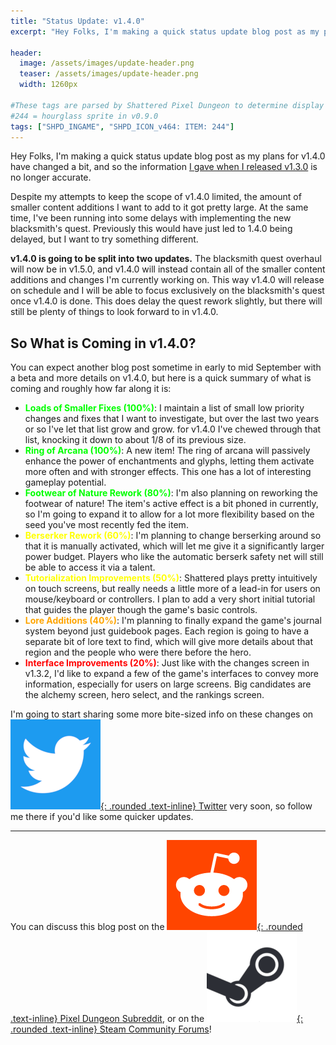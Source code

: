 ```yaml
---
title: "Status Update: v1.4.0"
excerpt: "Hey Folks, I'm making a quick status update blog post as my plans for v1.4.0 have changed a bit, and so the information I gave when I released v1.3.0 is no longer accurate. v1.4.0 is going to be split into two updates. The blacksmith quest overhaul will now be in v1.5.0, and v1.4.0 will instead contain all of the smaller content additions and changes I'm currently working on."

header:
  image: /assets/images/update-header.png
  teaser: /assets/images/update-header.png
  width: 1260px

#These tags are parsed by Shattered Pixel Dungeon to determine display in its news feed
#244 = hourglass sprite in v0.9.0
tags: ["SHPD_INGAME", "SHPD_ICON_v464: ITEM: 244"]
---
```


Hey Folks, I'm making a quick status update blog post as my plans for v1.4.0 have changed a bit, and so the information [I gave when I released v1.3.0](/blog/shattered-pixel-dungeon-v130.html#whats-coming-next) is no longer accurate.

Despite my attempts to keep the scope of v1.4.0 limited, the amount of smaller content additions I want to add to it got pretty large. At the same time, I've been running into some delays with implementing the new blacksmith's quest. Previously this would have just led to 1.4.0 being delayed, but I want to try something different.

**v1.4.0 is going to be split into two updates.** The blacksmith quest overhaul will now be in v1.5.0, and v1.4.0 will instead contain all of the smaller content additions and changes I'm currently working on. This way v1.4.0 will release on schedule and I will be able to focus exclusively on the blacksmith's quest once v1.4.0 is done. This does delay the quest rework slightly, but there will still be plenty of things to look forward to in v1.4.0.

## So What is Coming in v1.4.0?

You can expect another blog post sometime in early to mid September with a beta and more details on v1.4.0, but here is a quick summary of what is coming and roughly how far along it is:

- <span style="color:Lime"><b>Loads of Smaller Fixes (100%)</b></span>: I maintain a list of small low priority changes and fixes that I want to investigate, but over the last two years or so I've let that list grow and grow. for v1.4.0 I've chewed through that list, knocking it down to about 1/8 of its previous size.
- <span style="color:Lime"><b>Ring of Arcana (100%)</b></span>: A new item! The ring of arcana will passively enhance the power of enchantments and glyphs, letting them activate more often and with stronger effects. This one has a lot of interesting gameplay potential.
- <span style="color:Lime"><b>Footwear of Nature Rework (80%)</b></span>: I'm also planning on reworking the footwear of nature! The item's active effect is a bit phoned in currently, so I'm going to expand it to allow for a lot more flexibility based on the seed you've most recently fed the item.
- <span style="color:Yellow"><b>Berserker Rework (60%)</b></span>: I'm planning to change berserking around so that it is manually activated, which will let me give it a significantly larger power budget. Players who like the automatic berserk safety net will still be able to access it via a talent.
- <span style="color:Yellow"><b>Tutorialization Improvements (50%)</b></span>: Shattered plays pretty intuitively on touch screens, but really needs a little more of a lead-in for users on mouse/keyboard or controllers. I plan to add a very short initial tutorial that guides the player though the game's basic controls.
- <span style="color:Orange"><b>Lore Additions (40%)</b></span>: I'm planning to finally expand the game's journal system beyond just guidebook pages. Each region is going to have a separate bit of lore text to find, which will give more details about that region and the people who were there before the hero.
- <span style="color:Red"><b>Interface Improvements (20%)</b></span>: Just like with the changes screen in v1.3.2, I'd like to expand a few of the game's interfaces to convey more information, especially for users on large screens. Big candidates are the alchemy screen, hero select, and the rankings screen.

I'm going to start sharing some more bite-sized info on these changes on [![](/assets/images/twitter-icon.png){: .rounded .text-inline} Twitter](https://www.twitter.com/ShatteredPixel) very soon, so follow me there if you'd like some quicker updates.

---

You can discuss this blog post on the [![](/assets/images/reddit-icon.png){: .rounded .text-inline} Pixel Dungeon Subreddit](https://www.reddit.com/r/PixelDungeon/comments/wrpckz/shattered_status_update_v140/), or on the [![](/assets/images/steam-icon.png){: .rounded .text-inline} Steam Community Forums](https://steamcommunity.com/app/1769170/eventcomments/3433451954993527448)!